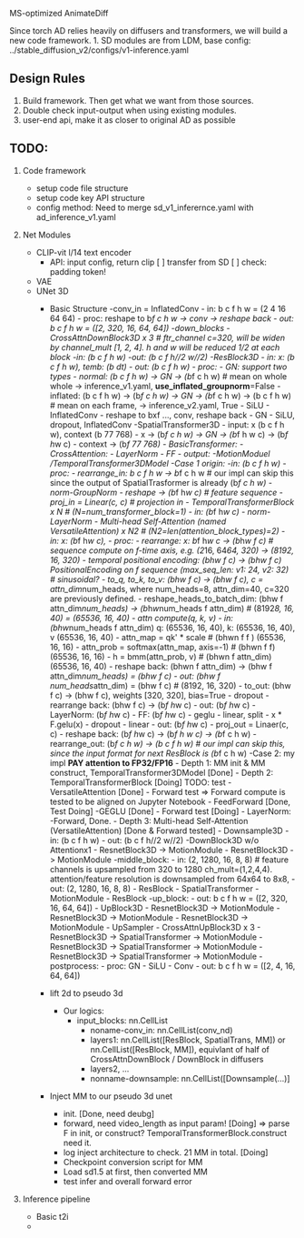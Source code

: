 MS-optimized AnimateDiff

Since torch AD relies heavily on diffusers and transformers, we will build a new code framework.
    1. SD modules are from LDM, base config: ../stable_diffusion_v2/configs/v1-inference.yaml

## Design Rules
1. Build framework. Then get what we want from those sources.
2. Double check input-output when using existing modules.
3. user-end api, make it as closer to original AD as possible

## TODO:
1. Code framework
    - setup code file structure
    - setup code key API structure
    - config method:
        Need to merge sd_v1_inferernce.yaml with ad_inference_v1.yaml

2. Net Modules
    - CLIP-vit l/14 text encoder
        - API: input config, return clip
        [ ] transfer from SD
        [ ] check: padding token!
    - VAE
    - UNet 3D
        - Basic Structure
            -conv_in = InflatedConv
                - in: b c f h w = (2 4 16 64 64)
                - proc: reshape to b*f c h w -> conv -> reshape back
                - out: b c f h w = ([2, 320, 16, 64, 64])
            -down_blocks
                -CrossAttnDownBlock3D x 3     # ftr_channel c=320, will be widen by channel_mult [1, 2, 4].  h and w will be reduced 1/2 at each block
                    -in: (b c f h w)
                    -out: (b c f h//2 w//2)
                    -ResBlock3D
                        - in: x: (b c f h w), temb: (b dt)
                        - out: (b c f h w)
                        - proc:
                            - GN: support two types
                                - normal: (b c f h w) -> GN -> (b*f c h w)  # mean on whole whole -> inference_v1.yaml, **use_inflated_groupnorm**=False
                                - inflated: (b c f h w) -> (b*f c h w) -> GN -> (b*f c h w) -> (b c f h w)  # mean on each frame, -> inference_v2.yaml, True
                            - SiLU
                            - InflatedConv
                                - reshape to bxf ..., conv, reshape back
                            - GN
                            - SiLU, dropout, InflatedConv
                    -SpatialTransformer3D
                        - input: x (b c f h w), context (b 77 768)
                        - x -> (b*f c h w) -> GN -> (b*f h w c) -> (b*f h*w c)
                        - context -> (b*f 77 768)
                        - BasicTransformer:
                            - CrossAttention:
                            - LayerNorm
                            - FF
                        - output:
                    -MotionModuel /TemporalTransformer3DModel
                        -Case 1 origin:
                            -in: (b c f h w)
                            -proc:
                                - rearrange_in: b c f h w -> b*f c h w      # our impl can skip this since the output of SpatialTrasformer is already (b*f c h w)
                                - norm-GroupNorm
                                - reshape -> (b*f h*w c)   # feature sequence
                                - proj_in = Linear(c, c) # projection in
                                - TemporalTransformerBlock x N  # (N=num_transformer_block=1)
                                    - in: (b*f h*w c)
                                    - norm-LayerNorm
                                    - Multi-head Self-Attention (named VersatileAttention) x N2   # (N2=len(attention_block_types)=2)
                                        - in: x: (b*f h*w c),
                                        - proc:
                                            - rearrange: x: b*f h*w c -> (b*h*w f c)  # sequence compute on f-time axis, e.g. (2*16, 64*64, 320) -> (8192, 16, 320)
                                            - temporal positional encoding: (bhw f c) -> (bhw f c)  PositionalEncoding on f sequence (max_seq_len: v1: 24, v2: 32)  # sinusoidal?
                                            - to_q, to_k, to_v: (bhw f c) -> (bhw f c),  c = attn_dim*num_heads, where num_heads=8, attn_dim=40, c=320 are previously defined.
                                            - reshape_heads_to_batch_dim: (bhw f attn_dim*num_heads) -> (b*h*w*num_heads f attn_dim) # (8192*8, 16, 40) = (65536, 16, 40)
                                            - attn compute(q, k, v)
                                                - in: (bhw*num_heads f attn_dim)  q: (65536, 16, 40), k: (65536, 16, 40), v (65536, 16, 40)
                                                - attn_map = qk' * scale                 #  (bhwn f f )   (65536, 16, 16)
                                                - attn_prob = softmax(attn_map, axis=-1) # (bhwn f f)   (65536, 16, 16)
                                                - h = bmm(attn_prob, v)             # (bhwn f attn_dim)  (65536, 16, 40)
                                                - reshape back: (bhwn f attn_dim) -> (bhw f attn_dim*num_heads) = (bhw f c)
                                                - out: (bhw f num_heads*attn_dim) = (bhw f c)     # (8192, 16, 320)
                                            - to_out: (bhw f c) -> (bhw f c), weights [320, 320], bias=True
                                            - dropout
                                            - rearrange back: (bhw f c) ->  (b*f h*w c)
                                        - out: (b*f h*w c)
                                    - LayerNorm: (b*f h*w c)
                                    - FF: (b*f h*w c)
                                        - geglu
                                            - linear, split
                                            - x * F.gelu(x)
                                        - dropout
                                        - linear
                                    - out: (b*f h*w c)
                                - proj_out = Linaer(c, c)
                                - reshape back:  (b*f h*w c) -> (b*f h w c) -> (b*f c h w)
                                - rearrange_out: (b*f c h w) -> (b c f h w)         # our impl can skip this, since the input format for next ResBlock is (b*f c h w)
                        -Case 2: my impl **PAY attention to FP32/FP16**
                            - Depth 1: MM init & MM construct, TemporalTransformer3DModel [Done]
                            - Depth 2: TemporalTransformerBlock [Doing] TODO: test
                                - VersatileAttention [Done]
                                    - Forward test => Forward compute is tested to be aligned on Jupyter Notebook
                                - FeedForward [Done, Test Doing]
                                    -GEGLU  [Done]
                                    - Forward test [Doing]
                                - LayerNorm:
                                -Forward, Done.
                            - Depth 3: Multi-head Self-Attention (VersatileAttention) [Done & Forward tested]
                    - Downsample3D
                        - in: (b c f h w)
                        - out: (b c f h//2 w//2)
                -DownBlock3D w/o Attentionx1
                    - ResnetBlock3D -> MotionModule
                    - ResnetBlock3D -> MotionModule
            -middle_block:
                - in: (2, 1280, 16, 8, 8) # feature channels is upsampled from 320 to 1280 ch_mult=(1,2,4,4). attention/feature resolution is downsampled from 64x64 to 8x8,
                - out: (2, 1280, 16, 8, 8)
                - ResBlock
                - SpatialTransformer
                - MotionModule
                - ResBlock
            -up_block:
                - out: b c f h w = ([2, 320, 16, 64, 64])
                - UpBlock3D
                    - ResnetBlock3D ->  MotionModule
                    - ResnetBlock3D ->  MotionModule
                    - ResnetBlock3D ->  MotionModule
                    - UpSampler
                - CrossAttnUpBlock3D x 3
                    - ResnetBlock3D -> SpatialTransformer ->  MotionModule
                    - ResnetBlock3D -> SpatialTransformer ->  MotionModule
                    - ResnetBlock3D -> SpatialTransformer ->  MotionModule
            -postprocess:
                - proc: GN - SiLU - Conv
                - out:  b c f h w = ([2, 4, 16, 64, 64])
        - lift 2d to pseudo 3d
            - Our logics:
                - input_blocks: nn.CellList
                    - noname-conv_in: nn.CellList(conv_nd)
                    - layers1: nn.CellList([ResBlock, SpatialTrans, MM])  or nn.CellList([ResBlock, MM]), equivlant of half of CrossAttnDownBlock / DownBlock in diffusers
                    - layers2, ...
                    - nonname-downsample: nn.CellList([Downsample(...)]

        - Inject MM to our pseudo 3d unet
            - init. [Done, need deubg]
            - forward, need video_length as input param! [Doing] => parse F in init, or construct?  TemporalTransformerBlock.construct need it.
            - log inject architecture to check. 21 MM in total. [Doing]
            - Checkpoint conversion script for MM
            - Load sd1.5 at first, then converted MM
            - test infer and overall forward error

3. Inference pipeline
    - Basic t2i
    -
